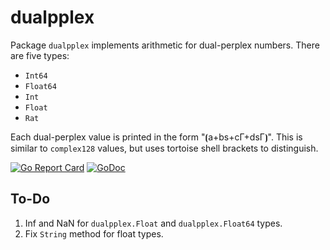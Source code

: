 # dualpplex

Package `dualpplex` implements arithmetic for dual-perplex numbers. There are five types:

* `Int64`
* `Float64`
* `Int`
* `Float`
* `Rat`

Each dual-perplex value is printed in the form "⦗a+bs+cΓ+dsΓ⦘". This is similar to `complex128` values, but uses tortoise shell brackets to distinguish.

[![Go Report Card](https://goreportcard.com/badge/gojp/goreportcard)](https://goreportcard.com/report/github.com/meirizarrygelpi/numbers/dualpplex) [![GoDoc](https://godoc.org/github.com/meirizarrygelpi/numbers/dualpplex?status.svg)](https://godoc.org/github.com/meirizarrygelpi/numbers/dualpplex)

## To-Do

1. Inf and NaN for `dualpplex.Float` and `dualpplex.Float64` types.
2. Fix `String` method for float types.